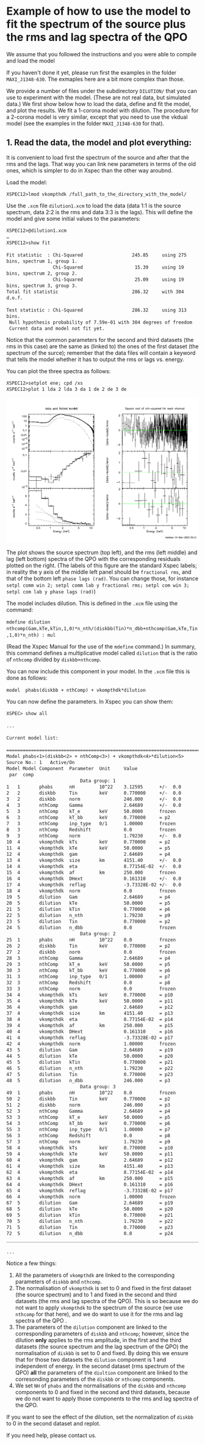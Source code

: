# Example of how to use the model to fit the spectrum of the source plus the rms and lag spectra of the QPO

We assume that you followed the instructions and you were able to compile and load the model

If you haven't done it yet, please run first the examples in the folder `MAXI_J1348-630`. 
The exmaples here are a bit more complex than those. 

We provide a number of files under the subdirectory `DILUTION/` that you can use to experiment with the model. (These are not real data, but simulated data.)
We first show below how to load the data, define and fit the model, and plot the results. 
We fit a 1-corona model with dilution. The procedure for a 2-corona model is very similar, except that you need to 
use the vkdual model (see the examples in the folder `MAXI_J1348-630` for that).

## 1. Read the data, the model and plot everything:

It is convenient to load first the spectrum of the source and after that the rms and the lags. That way
you can link new parameters in terms of the old ones, which is simpler to do in Xspec than the other way aroubnd.

Load the model:

```
XSPEC12>lmod vkompthdk /full_path_to_the_directory_with_the_model/
```

Use the `.xcm` file `dilution1.xcm` to load the data (data 1:1 is the source spectrum, data 2:2 is the rms 
and data 3:3 is the lags). This will define the model and give some initial values to the parameters:

```
XSPEC12>@dilution1.xcm
…
XSPEC12>show fit

Fit statistic  : Chi-Squared                  245.85     using 275 bins, spectrum 1, group 1.
                 Chi-Squared                   15.39     using 19 bins, spectrum 2, group 2.
                 Chi-Squared                   25.09     using 19 bins, spectrum 3, group 3.
Total fit statistic                           286.32     with 304 d.o.f.

Test statistic : Chi-Squared                  286.32     using 313 bins.
 Null hypothesis probability of 7.59e-01 with 304 degrees of freedom
 Current data and model not fit yet.
```

Notice that the common parameters for the second and third datasets (the rms in this case) are the same as 
(linked to) the ones of the first dataset (the spectrum of the surce); 
remember that the data files will contain a keyword that tells the model whether it has to output the rms 
or lags vs. energy.

You can plot the three spectra as follows:

```
XSPEC12>setplot ene; cpd /xs
XSPEC12>plot 1 lda 2 lda 3 da 1 de 2 de 3 de
```

![figura](figure1.png)

The plot shows the source spectrum (top left), and the rms (left middle) and lag (left bottom) spectra of the QPO with the corresponding residuals plotted on the right. (The labels of this figure are the standard Xspec labels; in reality the y axis of the middle left panel should be `fractional rms`, and that of the bottom left `phase lags (rad)`. You can change those, for instance `setpl comm win 2; setpl comm lab y fractional rms; setpl com win 3; setpl com lab y phase lags (rad)`)

The model includes dilution. This is defined in the `.xcm` file using the command:


`mdefine dilution nthcomp(Gam,kTe,kTin,1,0)*n_nth/(diskbb(Tin)*n_dbb+nthcomp(Gam,kTe,Tin,1,0)*n_nth) : mul`

(Read the Xspec Manual for the use of the `mdefine` command.) In summary, this command defines a multiplicative model called `dilution` that is the ratio of `nthcomp`
divided by `diskbb+nthcomp`.

You can now include this component in your model. In the `.xcm` file this is done as follows:

`model  phabs(diskbb + nthComp) + vkompthdk*dilution`

You can now define the parameters. In Xspec you can show them:

```
XSPEC> show all

...

Current model list:

========================================================================
Model phabs<1>(diskbb<2> + nthComp<3>) + vkompthdk<4>*dilution<5> Source No.: 1   Active/On
Model Model Component  Parameter  Unit     Value
 par  comp
                           Data group: 1
1   1       phabs      nH         10^22    3.12595      +/-  0.0          
2   2       diskbb     Tin        keV      0.770000     +/-  0.0          
3   2       diskbb     norm                246.000      +/-  0.0          
4   3       nthComp    Gamma               2.64689      +/-  0.0          
5   3       nthComp    kT_e       keV      50.0000      frozen
6   3       nthComp    kT_bb      keV      0.770000     = p2
7   3       nthComp    inp_type   0/1      1.00000      frozen
8   3       nthComp    Redshift            0.0          frozen
9   3       nthComp    norm                1.79230      +/-  0.0          
10  4       vkompthdk  kTs        keV      0.770000     = p2
11  4       vkompthdk  kTe        keV      50.0000      = p5
12  4       vkompthdk  gam                 2.64689      = p4
13  4       vkompthdk  size       km       4151.40      +/-  0.0          
14  4       vkompthdk  eta                 8.77154E-02  +/-  0.0          
15  4       vkompthdk  af         km       250.000      frozen
16  4       vkompthdk  DHext               0.161310     +/-  0.0          
17  4       vkompthdk  reflag              -3.73328E-02 +/-  0.0          
18  4       vkompthdk  norm                0.0          frozen
19  5       dilution   Gam                 2.64689      = p4
20  5       dilution   kTe                 50.0000      = p5
21  5       dilution   kTin                0.770000     = p6
22  5       dilution   n_nth               1.79230      = p9
23  5       dilution   Tin                 0.770000     = p2
24  5       dilution   n_dbb               0.0          frozen
                           Data group: 2
25  1       phabs      nH         10^22    0.0          frozen
26  2       diskbb     Tin        keV      0.770000     = p2
27  2       diskbb     norm                0.0          frozen
28  3       nthComp    Gamma               2.64689      = p4
29  3       nthComp    kT_e       keV      50.0000      = p5
30  3       nthComp    kT_bb      keV      0.770000     = p6
31  3       nthComp    inp_type   0/1      1.00000      = p7
32  3       nthComp    Redshift            0.0          = p8
33  3       nthComp    norm                0.0          frozen
34  4       vkompthdk  kTs        keV      0.770000     = p10
35  4       vkompthdk  kTe        keV      50.0000      = p11
36  4       vkompthdk  gam                 2.64689      = p12
37  4       vkompthdk  size       km       4151.40      = p13
38  4       vkompthdk  eta                 8.77154E-02  = p14
39  4       vkompthdk  af         km       250.000      = p15
40  4       vkompthdk  DHext               0.161310     = p16
41  4       vkompthdk  reflag              -3.73328E-02 = p17
42  4       vkompthdk  norm                1.00000      frozen
43  5       dilution   Gam                 2.64689      = p19
44  5       dilution   kTe                 50.0000      = p20
45  5       dilution   kTin                0.770000     = p21
46  5       dilution   n_nth               1.79230      = p22
47  5       dilution   Tin                 0.770000     = p23
48  5       dilution   n_dbb               246.000      = p3
                           Data group: 3
49  1       phabs      nH         10^22    0.0          frozen
50  2       diskbb     Tin        keV      0.770000     = p2
51  2       diskbb     norm                246.000      = p3
52  3       nthComp    Gamma               2.64689      = p4
53  3       nthComp    kT_e       keV      50.0000      = p5
54  3       nthComp    kT_bb      keV      0.770000     = p6
55  3       nthComp    inp_type   0/1      1.00000      = p7
56  3       nthComp    Redshift            0.0          = p8
57  3       nthComp    norm                1.79230      = p9
58  4       vkompthdk  kTs        keV      0.770000     = p10
59  4       vkompthdk  kTe        keV      50.0000      = p11
60  4       vkompthdk  gam                 2.64689      = p12
61  4       vkompthdk  size       km       4151.40      = p13
62  4       vkompthdk  eta                 8.77154E-02  = p14
63  4       vkompthdk  af         km       250.000      = p15
64  4       vkompthdk  DHext               0.161310     = p16
65  4       vkompthdk  reflag              -3.73328E-02 = p17
66  4       vkompthdk  norm                1.00000      frozen
67  5       dilution   Gam                 2.64689      = p19
68  5       dilution   kTe                 50.0000      = p20
69  5       dilution   kTin                0.770000     = p21
70  5       dilution   n_nth               1.79230      = p22
71  5       dilution   Tin                 0.770000     = p23
72  5       dilution   n_dbb               0.0          = p24
________________________________________________________________________

...
```

Notice a few things:

1. All the parameters of `vkompthdk` are linked to the corresponding parameters of `diskbb` and `nthcomp`.
2. The normalisation of `vkompthdk` is set to 0 and fixed in the first dataset (the source spectrum) and to 1 and fixed in the second and third datasets (the rms and lag spectra of the QPO). This is so because we do not want to apply `vkompthdk` to the spectrum of the source (we use `nthcomp` for that here), and we do want to use it for the rms and lag spectra of the QPO .
3. The parameters of the `dilution` component are linked to the corresponding parameters of `diskbb` and `nthcomp`; however, since the dilution **only** applies to the rms amplitude, in the first and the third datasets (the source spectrum and the lag spectrum of the QPO) the normalisation of `diskbb` is set to 0 and fixed. By doing this we ensure that for those two datasets the `dilution` component is 1 and independent of energy. In the second dataset (rms spectrum of the QPO) **all** the parameters of the `diultion` component are linked to the corresonding parameters of the `diskbb` or `nthcomp` components.
4. We set `NH` of `phabs` and the normalisations of the `diskbb` and `nthcomp` components to 0 and fixed in the second and third datasets, because we do not want to apply those components to the rms and lag spectra of the QPO.

If you want to see the effect of the dilution, set the normalization of `diskbb` to 0 in the second dataset and replot. 

If you need help, please contact us.
